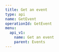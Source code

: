 ```yaml
---
title: Get an event
type: api
name: GetEvent
operationId: GetEvent
menu:
  api_v1:
    name: Get an event
    parent: Events
---
```

